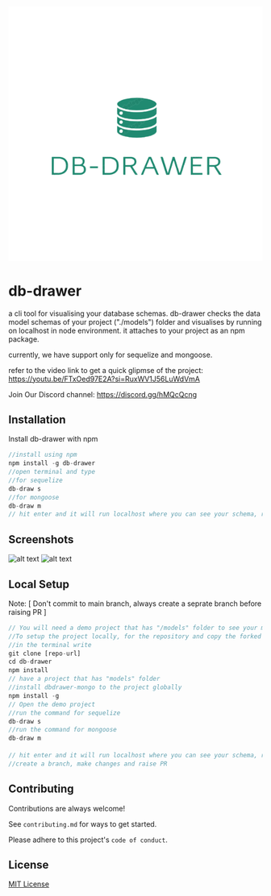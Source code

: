 ![DB-DRAWER](logo.png)
# db-drawer

a cli tool for visualising your database schemas. db-drawer checks the data model schemas of your project ("./models") folder and visualises by running on localhost in node environment. it attaches to your project as an npm package.

currently, we have support only for sequelize and mongoose.

refer to the video link to get a quick glipmse of the project: https://youtu.be/FTxOed97E2A?si=RuxWV1J56LuWdVmA

Join Our Discord channel: <a></a>https://discord.gg/hMQcQcng


## Installation

Install db-drawer with npm

```javascript
//install using npm
npm install -g db-drawer
//open terminal and type
//for sequelize
db-draw s
//for mongoose
db-draw m
// hit enter and it will run localhost where you can see your schema, relationship and constraints in a tablular format
```
    
## Screenshots

![alt text](mongo2.png)
![alt text](sql.png)

## Local Setup

Note: [ Don't commit to main branch, always create a seprate branch before raising PR ]

```javascript
// You will need a demo project that has "/models" folder to see your models visualised.
//To setup the project locally, for the repository and copy the forked copy the https url
//in the terminal write
git clone [repo-url]
cd db-drawer
npm install
// have a project that has "models" folder
//install dbdrawer-mongo to the project globally
npm install -g 
// Open the demo project
//run the command for sequelize
db-draw s
//run the command for mongoose
db-draw m

// hit enter and it will run localhost where you can see your schema, relationship and constraints in a tablular format
//create a branch, make changes and raise PR
```


## Contributing

Contributions are always welcome!

See `contributing.md` for ways to get started.

Please adhere to this project's `code of conduct`.


## License

[MIT License](LICENSE)

